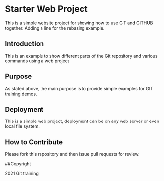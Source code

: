 # Starter Web Project

This is a simple website project for
showing how to use GIT and GITHUB together.
Adding a line for the rebasing example.

## Introduction

This is an example to show different parts
of the Git repository and various commands
using a web project

## Purpose

As stated above, the main purpose is to 
provide simple examples for GIT training 
demos.


## Deployment

This is a simple web project, deployment
can be on any web server or even local
file system.

## How to Contribute

Please fork this repository and then issue pull requests for
review.

##Copyright 

2021 Git training